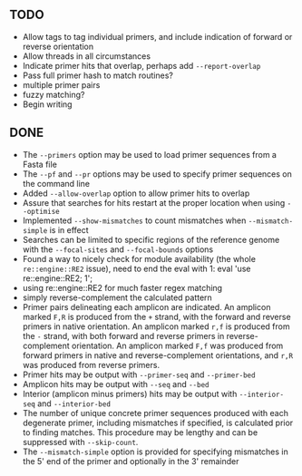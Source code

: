 TODO
----

* Allow tags to tag individual primers, and include indication of forward or reverse orientation
* Allow threads in all circumstances
* Indicate primer hits that overlap, perhaps add `--report-overlap`
* Pass full primer hash to match routines?
* multiple primer pairs
* fuzzy matching?
* Begin writing


DONE
----

* The `--primers` option may be used to load primer sequences from a Fasta file
* The `--pf` and `--pr` options may be used to specify primer sequences on the command line
* Added `--allow-overlap` option to allow primer hits to overlap
* Assure that searches for hits restart at the proper location when using `--optimise`
* Implemented `--show-mismatches` to count mismatches when `--mismatch-simple` is in effect
* Searches can be limited to specific regions of the reference genome with the `--focal-sites` and `--focal-bounds` options
* Found a way to nicely check for module availability (the whole `re::engine::RE2` issue), need to end the eval with 1: eval 'use re::engine::RE2; 1';
* using re::engine::RE2 for much faster regex matching
* simply reverse-complement the calculated pattern
* Primer pairs delineating each amplicon are indicated.  An amplicon marked `F,R` is produced from the `+` strand, with the forward and reverse primers in native orientation.  An amplicon marked `r,f` is produced from the `-` strand, with both forward and reverse primers in reverse-complement orientation.  An amplicon marked `F,f` was produced from forward primers in native and reverse-complement orientations, and `r,R` was produced from reverse primers.
* Primer hits may be output with `--primer-seq` and `--primer-bed`
* Amplicon hits may be output with `--seq` and `--bed`
* Interior (amplicon minus primers) hits may be output with `--interior-seq` and `--interior-bed`
* The number of unique concrete primer sequences produced with each degenerate primer, including mismatches if specified, is calculated prior to finding matches.  This procedure may be lengthy and can be suppressed with `--skip-count`.
* The `--mismatch-simple` option is provided for specifying mismatches in the 5' end of the primer and optionally in the 3' remainder


